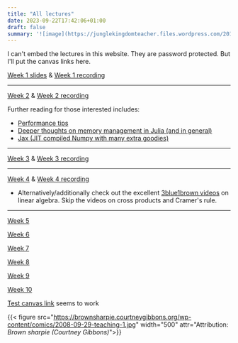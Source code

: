 ```yaml
---
title: "All lectures"
date: 2023-09-22T17:42:06+01:00
draft: false
summary: '![image](https://junglekingdomteacher.files.wordpress.com/2017/05/e1e7a3418aae05f240f5034b5856846e_showing-post-media-for-teacher-lecture-cartoon-wwwcartoonsmixcom-boring-lecture-cartoon_500-367.jpeg)'
---
```




I can't embed the lectures in this website. They are password protected. But I'll put the canvas links here.

[Week 1 slides](https://canvas.sussex.ac.uk/courses/27206/files?preview=4280552) & [Week 1 recording](https://sussex.cloud.panopto.eu/Panopto/Pages/Viewer.aspx?id=9f900b8d-e553-4023-adac-b091010a00fb) 

---

[Week 2](https://canvas.sussex.ac.uk/courses/27206/files?preview=4292544) & [Week 2 recording](https://sussex.cloud.panopto.eu/Panopto/Pages/Viewer.aspx?id=f08f4939-99da-4e08-9278-b09801095eb4#)

Further reading for those interested includes:
- [Performance tips](https://docs.julialang.org/en/v1/manual/performance-tips/)
- [Deeper thoughts on memory management in Julia (and in general)](https://www.youtube.com/watch?v=M2i7sSRcSIw)
- [Jax (JIT compiled Numpy with many extra goodies)](https://jax.readthedocs.io/en/latest/notebooks/quickstart.html)

---
[Week 3](https://canvas.sussex.ac.uk/courses/27206/files?preview=4307068) & [Week 3 recording](https://sussex.cloud.panopto.eu/Panopto/Pages/Viewer.aspx?id=096cdc9b-ed4f-415d-a56d-b09f0108978b)


---

[Week 4](https://canvas.sussex.ac.uk/courses/27206/files?preview=4310915) & [Week 4 recording](https://sussex.cloud.panopto.eu/Panopto/Pages/Viewer.aspx?id=56f8f7e4-2084-49e8-9a73-b0a6010983a2)


- Alternatively/additionally check out the excellent [3blue1brown videos](https://www.3blue1brown.com/topics/linear-algebra) on linear algebra. Skip the videos on cross products and Cramer's rule.



---

[Week 5]()

[Week 6]()

[Week 7]()

[Week 8]()

[Week 9]()

[Week 10]()

 [Test canvas link](https://sussex.cloud.panopto.eu/Panopto/Pages/Auth/Login.aspx?Auth=SessionView&ReturnUrl=%2fPanopto%2fPages%2fViewer.aspx%3fid%3d4cdfc937-14d6-4587-92da-af6200d7b643) seems to work




{{< figure src="https://brownsharpie.courtneygibbons.org/wp-content/comics/2008-09-29-teaching-1.jpg" width="500" attr="Attribution: *Brown sharpie (Courtney Gibbons)*">}}